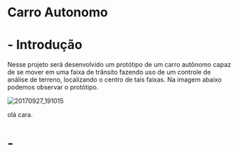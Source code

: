 # Carro Autonomo

# - Introdução

Nesse projeto será desenvolvido um protótipo de um carro autônomo capaz de se mover em uma faixa de trânsito fazendo uso de um controle de análise de terreno, localizando o centro de tais faixas. Na imagem abaixo podemos observar o protótipo.


![20170927_191015](https://user-images.githubusercontent.com/32318386/30941040-fc1fcd02-a3b9-11e7-84fc-f70cca70af30.jpg)


olá cara.

# - 
